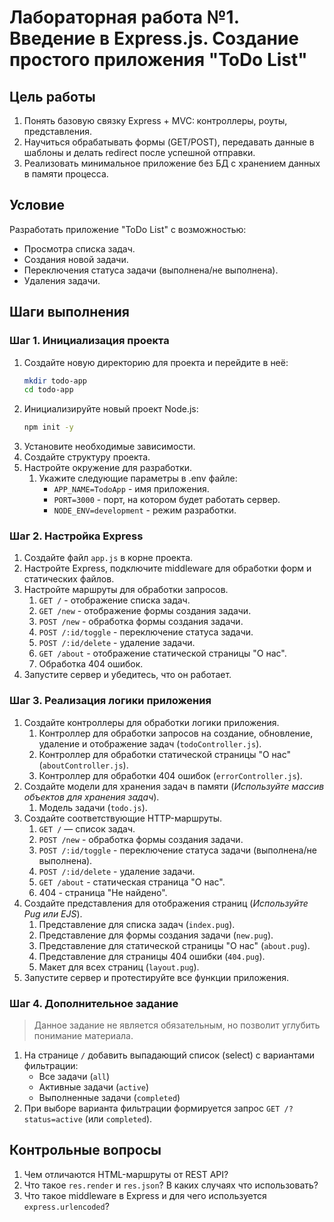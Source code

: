 # Лабораторная работа №1. Введение в Express.js. Создание простого приложения "ToDo List"

## Цель работы

1. Понять базовую связку Express + MVC: контроллеры, роуты, представления.
2. Научиться обрабатывать формы (GET/POST), передавать данные в шаблоны и делать redirect после успешной отправки.
3. Реализовать минимальное приложение без БД с хранением данных в памяти процесса.

## Условие

Разработать приложение "ToDo List" с возможностью:

- Просмотра списка задач.
- Создания новой задачи.
- Переключения статуса задачи (выполнена/не выполнена).
- Удаления задачи.

## Шаги выполнения

### Шаг 1. Инициализация проекта

1. Создайте новую директорию для проекта и перейдите в неё:
   ```bash
   mkdir todo-app
   cd todo-app
   ```
2. Инициализируйте новый проект Node.js:
   ```bash
   npm init -y
   ```
3. Установите необходимые зависимости.
4. Создайте структуру проекта.
5. Настройте окружение для разработки.
   1. Укажите следующие параметры в .env файле:
      - `APP_NAME=TodoApp` - имя приложения.
      - `PORT=3000` - порт, на котором будет работать сервер.
      - `NODE_ENV=development` - режим разработки.

### Шаг 2. Настройка Express

1. Создайте файл `app.js` в корне проекта.
2. Настройте Express, подключите middleware для обработки форм и статических файлов.
3. Настройте маршруты для обработки запросов.
   1. `GET /` - отображение списка задач.
   2. `GET /new` - отображение формы создания задачи.
   3. `POST /new` - обработка формы создания задачи.
   4. `POST /:id/toggle` - переключение статуса задачи.
   5. `POST /:id/delete` - удаление задачи.
   6. `GET /about` - отображение статической страницы "О нас".
   7. Обработка 404 ошибок.
4. Запустите сервер и убедитесь, что он работает.

### Шаг 3. Реализация логики приложения

1. Создайте контроллеры для обработки логики приложения.
   1. Контроллер для обработки запросов на создание, обновление, удаление и отображение задач (`todoController.js`).
   2. Контроллер для обработки статической страницы "О нас" (`aboutController.js`).
   3. Контроллер для обработки 404 ошибок (`errorController.js`).
2. Создайте модели для хранения задач в памяти (_Используйте массив объектов для хранения задач_).
   1. Модель задачи (`todo.js`).
3. Создайте соответствующие HTTP-маршруты.
   1. `GET /` — список задач.
   2. `POST /new` - обработка формы создания задачи.
   3. `POST /:id/toggle` - переключение статуса задачи (выполнена/не выполнена).
   4. `POST /:id/delete` - удаление задачи.
   5. `GET /about` - статическая страница "О нас".
   6. 404 - страница "Не найдено".
4. Создайте представления для отображения страниц (_Используйте Pug или EJS_).
   1. Представление для списка задач (`index.pug`).
   2. Представление для формы создания задачи (`new.pug`).
   3. Представление для статической страницы "О нас" (`about.pug`).
   4. Представление для страницы 404 ошибки (`404.pug`).
   5. Макет для всех страниц (`layout.pug`).
5. Запустите сервер и протестируйте все функции приложения.

### Шаг 4. Дополнительное задание

> Данное задание не является обязательным, но позволит углубить понимание материала.

1. На странице `/` добавить выпадающий список (select) с вариантами фильтрации:
   - Все задачи (`all`)
   - Активные задачи (`active`)
   - Выполненные задачи (`completed`)
2. При выборе варианта фильтрации формируется запрос `GET /?status=active` (или `completed`).

## Контрольные вопросы

1. Чем отличаются HTML-маршруты от REST API?
2. Что такое `res.render` и `res.json`? В каких случаях что использовать?
3. Что такое middleware в Express и для чего используется `express.urlencoded`?
